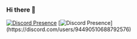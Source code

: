### Hi there 👋
[![Discord Presence](https://lanyard.cnrad.dev/api/925538473044234260)](https://discord.com/users/925538473044234260?hideBadges=true)
[![Discord Presence](https://lanyard-profile-readme.vercel.app/api/94490510688792576?theme=light&bg=809ecf&animated=false&hideDiscrim=true&borderRadius=30px&idleMessage=Probably%20doing%20something%20else...)](https://discord.com/users/94490510688792576)
